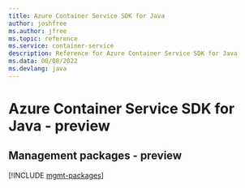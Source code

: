 ```yaml
---
title: Azure Container Service SDK for Java
author: joshfree
ms.author: jfree
ms.topic: reference
ms.service: container-service
description: Reference for Azure Container Service SDK for Java
ms.data: 08/08/2022
ms.devlang: java
---
```

# Azure Container Service SDK for Java - preview

## Management packages - preview
[!INCLUDE [mgmt-packages](container-service-mgmt-index.md)]